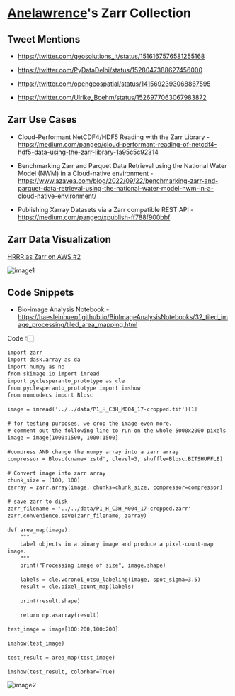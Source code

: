 # [Anelawrence](https://github.com/Anelawrence/)'s Zarr Collection

## Tweet Mentions

- https://twitter.com/geosolutions_it/status/1516167576581255168

- https://twitter.com/PyDataDelhi/status/1528047388627456000

- https://twitter.com/opengeospatial/status/1415692393068867595

- https://twitter.com/Ulrike_Boehm/status/1526977063067983872

## Zarr Use Cases

- Cloud-Performant NetCDF4/HDF5 Reading with the Zarr Library - https://medium.com/pangeo/cloud-performant-reading-of-netcdf4-hdf5-data-using-the-zarr-library-1a95c5c92314

- Benchmarking Zarr and Parquet Data Retrieval using the National Water Model (NWM) in a Cloud-native environment - https://www.azavea.com/blog/2022/09/22/benchmarking-zarr-and-parquet-data-retrieval-using-the-national-water-model-nwm-in-a-cloud-native-environment/

- Publishing Xarray Datasets via a Zarr compatible REST API - https://medium.com/pangeo/xpublish-ff788f900bbf

## Zarr Data Visualization

[HRRR as Zarr on AWS #2 ](https://github.com/blaylockbk/Herbie/issues/2)

![image1](\_data\Anelawrence\screenshots\image2.png)

## Code Snippets

- Bio-image Analysis Notebook - https://haesleinhuepf.github.io/BioImageAnalysisNotebooks/32_tiled_image_processing/tiled_area_mapping.html

Code 👇🏻
```
import zarr
import dask.array as da
import numpy as np
from skimage.io import imread
import pyclesperanto_prototype as cle
from pyclesperanto_prototype import imshow
from numcodecs import Blosc

image = imread('../../data/P1_H_C3H_M004_17-cropped.tif')[1]

# for testing purposes, we crop the image even more.
# comment out the following line to run on the whole 5000x2000 pixels
image = image[1000:1500, 1000:1500]

#compress AND change the numpy array into a zarr array
compressor = Blosc(cname='zstd', clevel=3, shuffle=Blosc.BITSHUFFLE)

# Convert image into zarr array
chunk_size = (100, 100)
zarray = zarr.array(image, chunks=chunk_size, compressor=compressor)

# save zarr to disk
zarr_filename = '../../data/P1_H_C3H_M004_17-cropped.zarr'
zarr.convenience.save(zarr_filename, zarray)

def area_map(image):
    """
    Label objects in a binary image and produce a pixel-count-map image.
    """
    print("Processing image of size", image.shape)
    
    labels = cle.voronoi_otsu_labeling(image, spot_sigma=3.5)
    result = cle.pixel_count_map(labels)
    
    print(result.shape)
    
    return np.asarray(result)

test_image = image[100:200,100:200]

imshow(test_image)

test_result = area_map(test_image)

imshow(test_result, colorbar=True)

```

![image2](\_data\Anelawrence\screenshots\image1.png)

